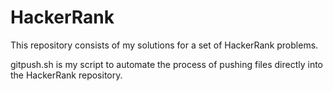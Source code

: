 # HackerRank

This repository consists of my solutions for a set of HackerRank problems. 

gitpush.sh is my script to automate the process of pushing files directly into the HackerRank repository.
